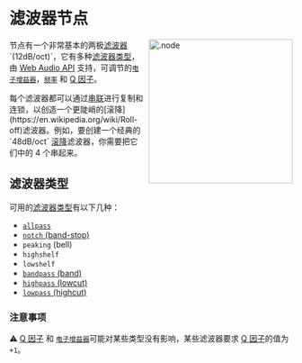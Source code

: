 # 滤波器节点

<img align="right" style="margin-left: 8px;" src="https://cdn.discordapp.com/attachments/667464431562653706/1052202046369054720/filter_node.png" alt=".node" width="256"/>

节点有一个非常基本的两极[滤波器](https://en.wikipedia.org/wiki/Filter_(signal_processing)) `(12dB/oct)`，它有多种[滤波器类型](https://developer.mozilla.org/en-US/docs/Web/API/BiquadFilterNode/type)，由 [Web Audio API](https://developer.mozilla.org/en-US/docs/Web/API/Web_Audio_API) 支持，可调节的[`电子增益器`](https://en.wikipedia.org/wiki/Gain_(electronic))，[`频率`](https://en.wikipedia.org/wiki/Frequency) 和 [Q 因子](https://en.wikipedia.org/wiki/Q_factor)。

每个滤波器都可以通过[串联](https://en.wikipedia.org/wiki/Daisy_chain_(electrical_engineering))进行复制和连锁，以创造一个更陡峭的[滚降](https://en.wikipedia.org/wiki/Roll-off)滤波器。例如，要创建一个经典的 `48dB/oct` [滚降](https://en.wikipedia.org/wiki/Roll-off)滤波器，你需要把它们中的 4 个串起来。

## 滤波器类型

可用的[滤波器类型](https://developer.mozilla.org/en-US/docs/Web/API/BiquadFilterNode/type)有以下几种：

- [`allpass`](https://en.wikipedia.org/wiki/All-pass_filter)
- [`notch` (band-stop)](https://en.wikipedia.org/wiki/Band-stop_filter)
- `peaking` (bell)
- `highshelf`
- `lowshelf`
- [`bandpass` (band)](https://en.wikipedia.org/wiki/Band-pass_filter)
- [`highpass` (lowcut)](https://en.wikipedia.org/wiki/High-pass_filter)
- [`lowpass` (highcut)](https://en.wikipedia.org/wiki/Low-pass_filter)

### 注意事项
⚠️ [Q 因子](https://en.wikipedia.org/wiki/Q_factor) 和 [`电子增益器`](https://en.wikipedia.org/wiki/Gain_(electronic))可能对某些类型没有影响，某些滤波器要求 [Q 因子](https://en.wikipedia.org/wiki/Q_factor)的值为 `+1`。
